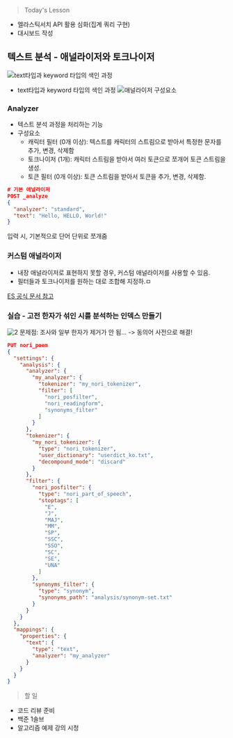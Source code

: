 >Today's Lesson
- 엘라스틱서치 API 활용 심화(집계 쿼리 구현)
- 대시보드 작성

## 텍스트 분석 - 애널라이저와 토크나이저
![text타입과 keyword 타입의 색인 과정](https://github.com/user-attachments/assets/ddfefeaf-6aab-4221-929f-0b776b68db6a)

- text타입과 keyword 타입의 색인 과정
![애널라이저 구성요소](https://paperdoll.notion.site/image/https%3A%2F%2Fs3-us-west-2.amazonaws.com%2Fsecure.notion-static.com%2Fbc870983-4943-42c1-bcd6-5e3763389bab%2FUntitled.png?table=block&id=189efd73-3489-8115-963e-e71f3ec8da54&spaceId=d1a988f4-e527-4f37-84f2-5cf57ae3d75a&width=1230&userId=&cache=v2)

### Analyzer
- 텍스트 분석 과정을 처리하는 기능
- 구성요소
  - 캐릭터 필터 (0개 이상): 텍스트를 캐릭터의 스트림으로 받아서 특정한 문자를 추가, 변경, 삭제함
  - 토크나이저 (1개): 캐릭터 스트림을 받아서 여러 토큰으로 쪼개어 토큰 스트림을 생성.
  - 토큰 필터 (0개 이상): 토큰 스트림을 받아서 토큰을 추가, 변경, 삭제함.

```json
# 기본 애널라이저
POST _analyze
{
  "analyzer": "standard",
  "text": "Hello, HELLO, World!"
}
```
입력 시, 기본적으로 단어 단위로 쪼개줌

### 커스텀 애널라이저
- 내장 애널라이저로 표현하지 못할 경우, 커스텀 애널라이저를 사용할 수 있음.
- 필터들과 토크나이저를 원하는 대로 조합해 지정하.ㅁ

[ES 공식 문서 참고](https://www.elastic.co/guide/en/elasticsearch/plugins/current/analysis-nori-tokenizer.html)

### 실습 - 고전 한자가 섞인 시를 분석하는 인덱스 만들기

![2](https://github.com/user-attachments/assets/27034be5-3332-49b7-ae50-fa9c88c8d826)
문제점: 조사와 일부 한자가 제거가 안 됨...
  -> 동의어 사전으로 해결!

```json
PUT nori_poem
{
  "settings": {
    "analysis": {
      "analyzer": {
        "my_analyzer": {
          "tokenizer": "my_nori_tokenizer",
          "filter": [
            "nori_posfilter",
            "nori_readingform",
            "synonyms_filter"
          ]
        }
      },
      "tokenizer": {
        "my_nori_tokenizer": {
          "type": "nori_tokenizer",
          "user_dictionary": "userdict_ko.txt",
          "decompound_mode": "discard"
        }
      },
      "filter": {
        "nori_posfilter": {
          "type": "nori_part_of_speech",
          "stoptags": [
            "E",
            "J",
            "MAJ",
            "MM",
            "SP",
            "SSC",
            "SSO",
            "SC",
            "SE",
            "UNA"
          ]
        },
        "synonyms_filter": {
          "type": "synonym",
          "synonyms_path": "analysis/synonym-set.txt"
        }
      }
    }
  },
  "mappings": {
    "properties": {
      "text": {
        "type": "text",
        "analyzer": "my_analyzer"
      }
    }
  }
}
```



>할 일
- 코드 리뷰 준비
- 백준 1솔브
- 알고리즘 예제 강의 시청
